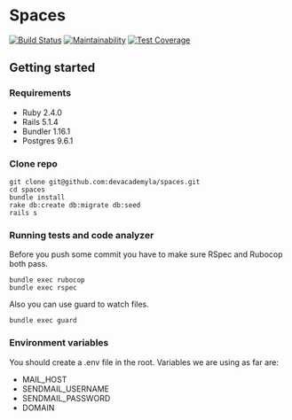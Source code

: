 # Spaces
[![Build Status](https://www.travis-ci.org/devacademyla/spaces.svg?branch=master)](https://www.travis-ci.org/devacademyla/spaces)
[![Maintainability](https://api.codeclimate.com/v1/badges/6e43732640f3e8bcbf83/maintainability)](https://codeclimate.com/github/devacademyla/spaces/maintainability)
[![Test Coverage](https://api.codeclimate.com/v1/badges/6e43732640f3e8bcbf83/test_coverage)](https://codeclimate.com/github/devacademyla/spaces/test_coverage)

## Getting started

### Requirements
- Ruby 2.4.0
- Rails 5.1.4
- Bundler 1.16.1
- Postgres 9.6.1

### Clone repo
```
git clone git@github.com:devacademyla/spaces.git
cd spaces
bundle install
rake db:create db:migrate db:seed
rails s
```

### Running tests and code analyzer
Before you push some commit you have to make sure RSpec and Rubocop both pass.
```
bundle exec rubocop
bundle exec rspec
```
Also you can use guard to watch files.
```
bundle exec guard
```

### Environment variables
You should create a .env file in the root.
Variables we are using as far are:
- MAIL_HOST
- SENDMAIL_USERNAME
- SENDMAIL_PASSWORD
- DOMAIN
